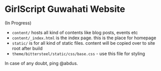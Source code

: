 # GirlScript Guwahati Website

(In Progress)

- `content/` hosts all kind of contents like blog posts, events etc
- `content/_index.html` is the index page. this is the place for homepage
- `static/` is for all kind of static files. content will be copied over to site root after build
- `theme/bittersteel/static/css/base.css` - use this file for styling

In case of any doubt, ping @abdus.
